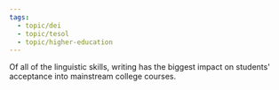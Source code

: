 ```yaml
---
tags:
  - topic/dei
  - topic/tesol
  - topic/higher-education
---
```

Of all of the linguistic skills, writing has the biggest impact on students' acceptance into mainstream college courses.